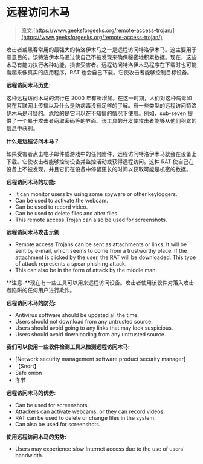 # 远程访问木马

> 原文:[https://www.geeksforgeeks.org/remote-access-trojan/](https://www.geeksforgeeks.org/remote-access-trojan/)

攻击者或黑客常用的最强大的特洛伊木马之一是远程访问特洛伊木马。这主要用于恶意目的。该特洛伊木马通过使自己不被发现来确保秘密地积累数据。现在，这些木马有能力执行各种功能，损害受害者。远程访问特洛伊木马程序在下载时也可能看起来像真实的应用程序，RAT 也会自己下载。它使攻击者能够控制目标设备。

**远程访问木马历史:**

这种远程访问木马的流行在 2000 年有所增加。在这一时期，人们对这种病毒如何在互联网上传播以及什么是防病毒没有足够的了解。有一些类型的远程访问特洛伊木马是可疑的。危险的是它可以在不知情的情况下使用。例如，sub-seven 提供了一个易于攻击者窃取密码等的界面。该工具的开发使攻击者能够从他们积累的信息中获利。

**什么是远程访问木马？**

如果受害者点击电子邮件或游戏中的任何附件，远程访问特洛伊木马就会在设备上下载。它使攻击者能够控制设备并监控活动或获得远程访问。这种 RAT 使自己在设备上不被发现，并且它们在设备中停留更长的时间以获取可能是机密的数据。

**远程访问木马的功能:**

*   It can monitor users by using some spyware or other keyloggers.
*   Can be used to activate the webcam.
*   Can be used to record video.
*   Can be used to delete files and alter files.
*   This remote access Trojan can also be used for screenshots.

**远程访问木马攻击示例:**

*   Remote access Trojans can be sent as attachments or links. It will be sent by e-mail, which seems to come from a trustworthy place. If the attachment is clicked by the user, the RAT will be downloaded. This type of attack represents a spear phishing attack.
*   This can also be in the form of attack by the middle man.

**注意–**现在有一些工具可以用来远程访问设备。攻击者使用该软件对落入攻击者陷阱的任何用户进行欺诈。

**远程访问木马的防范:**

*   Antivirus software should be updated all the time.
*   Users should not download from any untrusted source.
*   Users should avoid going to any links that may look suspicious.
*   Users should avoid downloading from any untrusted source.

**我们可以使用一些软件检测工具来检测远程访问木马:**

*   [Network security management software product security manager]
*   【Snort】
*   Safe onion
*   冬节

**远程访问木马的优势:**

*   Can be used for screenshots.
*   Attackers can activate webcams, or they can record videos.
*   RAT can be used to delete or change files in the system.
*   Can also be used for screenshots.

**使用远程访问木马的劣势:**

*   Users may experience slow Internet access due to the use of users' bandwidth.